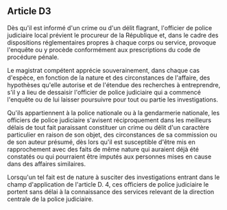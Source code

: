 Article D3
----
Dès qu'il est informé d'un crime ou d'un délit flagrant, l'officier de police
judiciaire local prévient le procureur de la République et, dans le cadre des
dispositions réglementaires propres à chaque corps ou service, provoque
l'enquête ou y procède conformément aux prescriptions du code de procédure
pénale.

Le magistrat compétent apprécie souverainement, dans chaque cas d'espèce, en
fonction de la nature et des circonstances de l'affaire, des hypothèses qu'elle
autorise et de l'étendue des recherches à entreprendre, s'il y a lieu de
dessaisir l'officier de police judiciaire qui a commencé l'enquête ou de lui
laisser poursuivre pour tout ou partie les investigations.

Qu'ils appartiennent à la police nationale ou à la gendarmerie nationale, les
officiers de police judiciaire s'avisent réciproquement dans les meilleurs
délais de tout fait paraissant constituer un crime ou délit d'un caractère
particulier en raison de son objet, des circonstances de sa commission ou de son
auteur présumé, dès lors qu'il est susceptible d'être mis en rapprochement avec
des faits de même nature qui auraient déjà été constatés ou qui pourraient être
imputés aux personnes mises en cause dans des affaires similaires.

Lorsqu'un tel fait est de nature à susciter des investigations entrant dans le
champ d'application de l'article D. 4, ces officiers de police judiciaire le
portent sans délai à la connaissance des services relevant de la direction
centrale de la police judiciaire.

